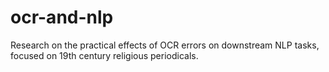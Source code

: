 # ocr-and-nlp
Research on the practical effects of OCR errors on downstream NLP tasks, focused on 19th century religious periodicals.
